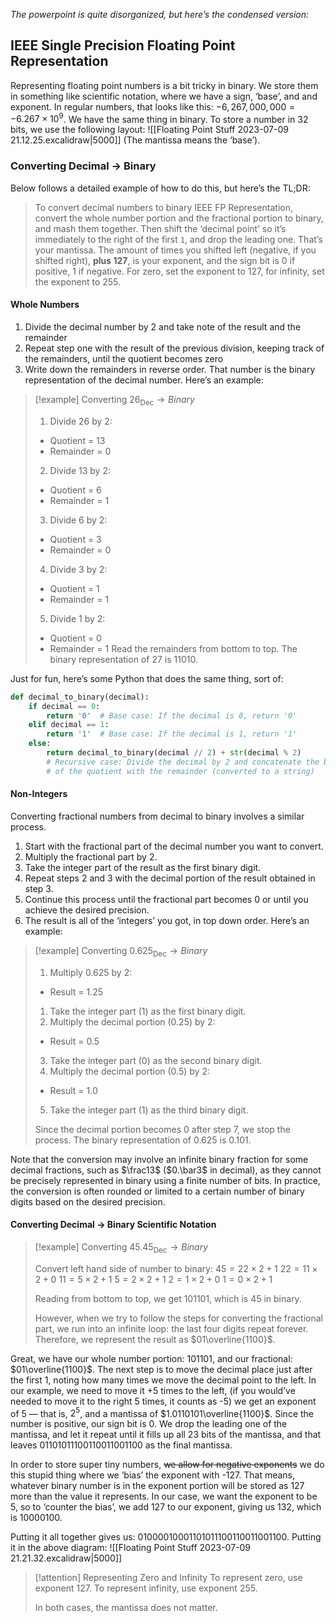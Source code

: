*The powerpoint is quite disorganized, but here’s the condensed version:*

## IEEE Single Precision Floating Point Representation
Representing floating point numbers is a bit tricky in binary. We store them in something like scientific notation, where we have a sign, ‘base’, and and exponent. In regular numbers, that looks like this: $-6,267,000,000=-6.267\times10^9$. We have the same thing in binary. To store a number in 32 bits, we use the following layout:
![[Floating Point Stuff 2023-07-09 21.12.25.excalidraw|5000]]
(The mantissa means the ‘base’).

### Converting Decimal → Binary
Below follows a detailed example of how to do this, but here’s the TL;DR:

> To convert decimal numbers to binary IEEE FP Representation, convert the whole number portion and the fractional portion to binary, and mash them together. Then shift the ‘decimal point’ so it’s immediately to the right of the first `1`, and drop the leading one. That’s your mantissa. The amount of times you shifted left (negative, if you shifted right), **plus 127**, is your exponent, and the sign bit is 0 if positive, 1 if negative. For zero, set the exponent to 127, for infinity, set the exponent to 255.


#### Whole Numbers
1. Divide the decimal number by 2 and take note of the result and the remainder
2. Repeat step one with the result of the previous division, keeping track of the remainders, until the quotient becomes zero
3. Write down the remainders in reverse order. That number is the binary representation of the decimal number. Here’s an example:

> [!example] Converting $26_{\text{Dec}}\to Binary$
> 
> 1. Divide $26$ by $2$:
> 	- Quotient = $13$
> 	- Remainder = $0$
> 2. Divide $13$ by $2$:
> 	- Quotient = $6$
> 	- Remainder = $1$
> 3. Divide $6$ by $2$:
> 	- Quotient = $3$
> 	- Remainder = $0$
> 4. Divide $3$ by $2$:
> 	- Quotient = $1$
> 	- Remainder = $1$
> 5. Divide $1$ by $2$:
> 	- Quotient = $0$
> 	- Remainder = $1$
> Read the remainders from bottom to top.
> The binary representation of $27$ is $11010$.
> 

Just for fun, here’s some Python that does the same thing, sort of:
```python
def decimal_to_binary(decimal):
    if decimal == 0:
        return '0'  # Base case: If the decimal is 0, return '0'
    elif decimal == 1:
        return '1'  # Base case: If the decimal is 1, return '1'
    else:
        return decimal_to_binary(decimal // 2) + str(decimal % 2)
        # Recursive case: Divide the decimal by 2 and concatenate the binary representation
        # of the quotient with the remainder (converted to a string)
```

#### Non-Integers
Converting fractional numbers from decimal to binary involves a similar process.
1. Start with the fractional part of the decimal number you want to convert.
2. Multiply the fractional part by 2.
3. Take the integer part of the result as the first binary digit.
4. Repeat steps 2 and 3 with the decimal portion of the result obtained in step 3.
5. Continue this process until the fractional part becomes 0 or until you achieve the desired precision.
6. The result is all of the ‘integers’ you got, in top down order. Here’s an example:

> [!example] Converting $0.625_{\text{Dec}}\to Binary$
> 1. Multiply $0.625$ by $2$:
> 	- Result = $1.25$
> 1. Take the integer part ($1$) as the first binary digit.
> 2. Multiply the decimal portion ($0.25$) by $2$:
> 	- Result = $0.5$
> 3. Take the integer part (0) as the second binary digit.
> 4. Multiply the decimal portion ($0.5$) by $2$:
> 	- Result = $1.0$
> 5. Take the integer part ($1$) as the third binary digit.
> 
> Since the decimal portion becomes $0$ after step $7$, we stop the process.
> The binary representation of $0.625$ is $0.101$.

Note that the conversion may involve an infinite binary fraction for some decimal fractions, such as $\frac13$ ($0.\bar3$ in decimal), as they cannot be precisely represented in binary using a finite number of bits. In practice, the conversion is often rounded or limited to a certain number of binary digits based on the desired precision.

#### Converting Decimal → Binary Scientific Notation

> [!example] Converting $45.45_{\text{Dec}}\to Binary$
> 
> Convert left hand side of number to binary:
> $45 = 22 \times 2 + 1$
> $22 = 11 \times 2 + 0$
> $11 = 5 \times 2 + 1$
> $5 = 2 \times 2 + 1$
> $2 = 1 \times 2 + 0$
> $1 = 0 \times 2 + 1$
> 
> Reading from bottom to top, we get $101101$, which is $45$ in binary.
> 
> However, when we try to follow the steps for converting the fractional part, we run into an infinite loop: the last four digits repeat forever. Therefore, we represent the result as $01\overline{1100}$.

Great, we have our whole number portion: $101101$, and our fractional: $01\overline{1100}$.
The next step is to move the decimal place just after the first 1, noting how many times we move the decimal point to the left.
In our example, we need to move it +5 times to the left, (if you would’ve needed to move it to the right 5 times, it counts as -5) we get an exponent of 5 — that is, $2^5$, and a mantissa of $1.0110101\overline{1100}$.
Since the number is positive, our sign bit is 0. We drop the leading one of the mantissa, and let it repeat until it fills up all 23 bits of the mantissa, and that leaves $01101011100110011001100$ as the final mantissa.

In order to store super tiny numbers, ~~we allow for negative exponents~~ we do this stupid thing where we ‘bias’ the exponent with -127. That means, whatever binary number is in the exponent portion will be stored as 127 more than the value it represents. In our case, we want the exponent to be 5, so to ‘counter the bias’, we add 127 to our exponent, giving us 132, which is 10000100.

Putting it all together gives us: 01000010001101011100110011001100. Putting it in the above diagram:
![[Floating Point Stuff 2023-07-09 21.21.32.excalidraw|5000]]

> [!attention] Representing Zero and Infinity
> To represent zero, use exponent $127$.
> To represent infinity, use exponent $255$.
> 
> In both cases, the mantissa does not matter.


